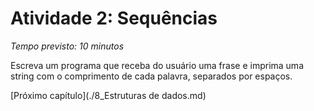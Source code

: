 # Atividade 2: Sequências

*Tempo previsto: 10 minutos*

Escreva um programa que receba do usuário uma frase e imprima uma string com o comprimento de cada palavra, separados por espaços.  




[Próximo capítulo](./8_Estruturas de dados.md)  